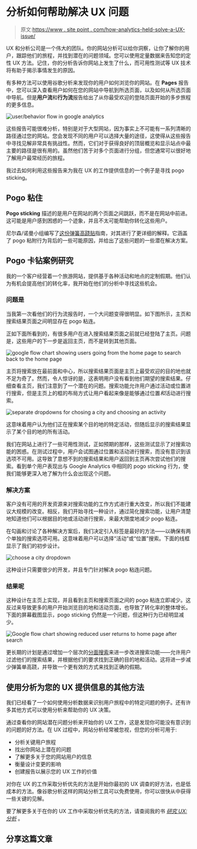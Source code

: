 # 分析如何帮助解决 UX 问题

> 原文:[https://www . site point . com/how-analytics-held-solve-a-UX-issue/](https://www.sitepoint.com/how-analytics-helped-solve-a-ux-issue/)

UX 和分析公司是一个伟大的团队。你的网站分析可以给你洞察，让你了解你的用户，跟踪他们的旅程，并找到潜在的问题领域。您可以使用定量数据来告知您的定性 UX 方法。记住，你的分析告诉你网站上发生了什么，而可用性测试等 UX 技术将有助于揭示事情发生的原因。

有多种方法可以使用谷歌分析来发现你的用户如何浏览你的网站。在 **Pages** 报告中，您可以深入查看用户如何在您的网站中导航到所选页面，以及如何从所选页面中导航。但是**用户流**和**行为流**报告给出了从你最受欢迎的登陆页面开始的多步旅程的更多信息。

![user/behavior flow in google analytics](../Images/2356305a966b583cb234249c24b5a3bf.png)

这些报告可能很难分析，特别是对于大型网站，因为事实上不可能有一系列清晰的路径通过您的网站。您会发现不同的用户可以选择大量的途径，这使得从这些报告中寻找见解非常具有挑战性。然而，它们对于获得良好的顶层概览和显示站点中最主要的路径是很有用的。虽然他们苦于对多个页面进行分组，但您通常可以很好地了解用户最常经历的旅程。

我过去如何利用这些报告来为我在 UX 的工作提供信息的一个例子是寻找 pogo sticking。

## Pogo 粘住

**Pogo sticking** 描述的是用户在网站的两个页面之间跳跃，而不是在网站中前进。这可能是用户感到困惑的一个迹象，并且不太可能帮助你转化这些用户。

尼尔森/诺曼小组编写了[这份弹簧高跷贴](https://www.nngroup.com/articles/pogo%20sticking/)指南，对其进行了更详细的解释。它涵盖了 pogo 粘附行为背后的一些可能原因，并给出了这些问题的一些潜在解决方案。

## Pogo 卡钻案例研究

我的一个客户经营着一个旅游网站，提供基于各种活动和地点的定制假期。他们认为有机会提高他们的转化率，我开始在他们的分析中寻找这些机会。

### 问题是

当我第一次看他们的行为流报告时，一个大问题变得很明显。如下图所示，主页和搜索结果页面之间明显存在 pogo 粘连。

正如下面所看到的，有很多用户在进入搜索结果页面之前就已经登陆了主页。问题是，这些用户的下一步是返回主页，而不是转到其他页面。

![google flow chart showing users going from the home page to search back to the home page](../Images/935b1ee308f768a0d0629a53c2fcdf69.png)

主页将搜索放在最前面和中心，所以搜索结果页面是主页上最受欢迎的目的地也就不足为奇了。然而，令人惊讶的是，这表明用户没有看到他们期望的搜索结果。仔细查看主页，我们注意到了一个潜在的问题。搜索功能允许用户通过活动或位置进行搜索，但是主页上的框的布局方式让用户看起来像是能够通过位置*和*活动进行搜索。

![separate dropdowns for chosing a city and choosing an activity](../Images/b60c2860a33452026b627fc5632a5620.png)

这意味着用户认为他们正在搜索某个目的地的特定活动，但随后显示的搜索结果显示了某个目的地的所有活动。

我们在网站上进行了一些可用性测试，正如预期的那样，这些测试显示了对搜索功能的困惑。在测试过程中，用户会试图通过位置和活动进行搜索，而没有意识到该选项不可用。这导致了意想不到的搜索结果和用户返回到主页再次尝试他们的搜索。看到单个用户表现出与 Google Analytics 中相同的 pogo sticking 行为，使我们能够更深入地了解为什么会出现这个问题。

### 解决方案

客户没有可用的开发资源来对搜索功能的工作方式进行重大改变，所以我们不能建议大规模的改变。相反，我们开始寻找一种设计，通过简化搜索功能，让用户清楚地知道他们可以根据目的地或活动进行搜索，来最大限度地减少 pogo 粘连。

在勾画和讨论了各种解决方案后，我们决定引入标签是最好的方法——以确保有两个单独的搜索选项可用。这意味着用户可以选择“活动”或“位置”搜索。下面的线框显示了我们的初步设计。

![choose a city dropdown](../Images/d6e25d83f4fbdf0211821f4f52bd908d.png)

这种设计只需要很少的开发，并且专门针对解决 pogo 粘连问题。

### 结果呢

这种设计在主页上实现，并且看到主页和搜索页面之间的 pogo 粘连立即减少。这反过来导致更多的用户开始浏览目的地和活动页面，也导致了转化率的整体增长。下面的屏幕截图显示，pogo sticking 仍然是一个问题，但这种行为已经明显减少。

![Google flow chart showing reduced user returns to home page after search](../Images/bad236cefa267ac35958e93321b3a040.png)

更长期的计划是通过增加一个层次的[分面搜索](https://en.wikipedia.org/wiki/Faceted_search)来进一步改进搜索功能——允许用户过滤他们的搜索结果，并根据他们的要求找到正确的目的地和活动。这将进一步减少弹簧单高跷，并导致一个更有效的方式来找到正确的假期。

## 使用分析为您的 UX 提供信息的其他方法

我们已经看了一个如何使用分析数据来识别用户旅程中的特定问题的例子。还有许多其他方式可以使用分析来帮助你的 UX 决策。

通过查看你的网站潜在问题分析来开始你的 UX 工作，这是发现你可能没有意识到的问题的好方法。在 UX 过程中，网站分析经常被忽视，但您的分析可用于:

*   分析关键用户旅程
*   找出你网站上潜在的问题
*   了解更多关于您的网站用户的信息
*   衡量设计变更的影响
*   创建报告以展示您的 UX 工作的价值

对你在 UX 的工作采取分析优先的方法是开始你最初的 UX 调查的好方法，也是低成本的方法。像谷歌分析这样的网站分析工具可以免费使用，你可以很快从中获得一些关键的见解。

要了解更多关于在你的 UX 工作中采取分析优先的方法，请查阅我的书 *[研究 UX:分析](https://www.sitepoint.com/premium/books/researching-ux-analytics)* 。

## 分享这篇文章